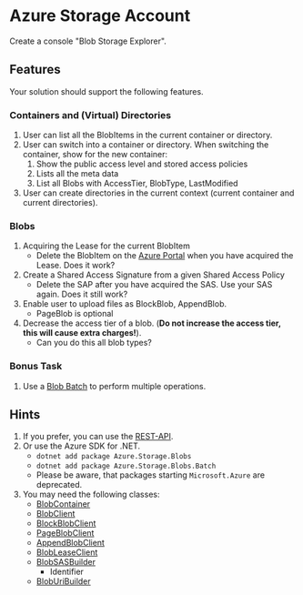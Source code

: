 # Azure Storage Account

Create a console "Blob Storage Explorer".

## Features
Your solution should support the following features.

### Containers and (Virtual) Directories
1. User can list all the BlobItems in the current container or directory.
2. User can switch into a container or directory. When switching the container, show for the new container:
    1. Show the public access level and stored access policies
    2. Lists all the meta data
    3. List all Blobs with AccessTier, BlobType, LastModified
3. User can create directories in the current context (current container and current directories).

### Blobs
1. Acquiring the Lease for the current BlobItem
    * Delete the BlobItem on the [Azure Portal](https://portal.azure.com) when you have acquired the Lease. Does it work?
2. Create a Shared Access Signature from a given Shared Access Policy
    * Delete the SAP after you have acquired the SAS. Use your SAS again. Does it still work?
3. Enable user to upload files as BlockBlob, AppendBlob.
    *  PageBlob is optional 
4. Decrease the access tier of a blob. (**Do not increase the access tier, this will cause extra charges!**).
    * Can you do this all blob types?

### Bonus Task
1. Use a [Blob Batch](https://docs.microsoft.com/en-us/rest/api/storageservices/blob-batch) to perform multiple operations.

## Hints
1. If you prefer, you can use the [REST-API]( https://docs.microsoft.com/en-us/rest/api/storageservices/blob-service-rest-api).
2. Or use the Azure SDK for .NET.
    * `dotnet add package Azure.Storage.Blobs`
    * `dotnet add package Azure.Storage.Blobs.Batch`
    * Please be aware, that packages starting `Microsoft.Azure` are deprecated.
3. You may need the following classes:
    * [BlobContainer](https://docs.microsoft.com/en-us/dotnet/api/azure.storage.blobs.blobcontainerclient?view=azure-dotnet)
    * [BlobClient](https://docs.microsoft.com/en-us/dotnet/api/azure.storage.blobs.blobclient?view=azure-dotnet)
    * [BlockBlobClient](https://docs.microsoft.com/en-us/dotnet/api/azure.storage.blobs.specialized.blockblobclient?view=azure-dotnet)
    * [PageBlobClient](https://docs.microsoft.com/en-us/dotnet/api/azure.storage.blobs.specialized.pageblobclient?view=azure-dotnet)
    * [AppendBlobClient](https://docs.microsoft.com/en-us/dotnet/api/azure.storage.blobs.specialized.appendblobclient?view=azure-dotnet)
    * [BlobLeaseClient](https://docs.microsoft.com/en-us/dotnet/api/azure.storage.blobs.specialized.blobleaseclient?view=azure-dotnet)
    * [BlobSASBuilder](https://docs.microsoft.com/en-us/dotnet/api/azure.storage.sas.blobsasbuilder?view=azure-dotnet)
        * Identifier
    * [BlobUriBuilder](https://docs.microsoft.com/en-us/dotnet/api/azure.storage.blobs.bloburibuilder?view=azure-dotnet)